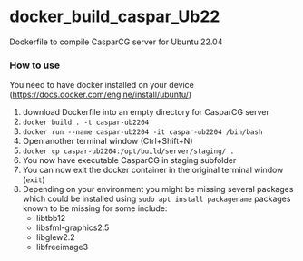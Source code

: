 # docker_build_caspar_Ub22
Dockerfile to compile CasparCG server for Ubuntu 22.04
### How to use
You need to have docker installed on your device (https://docs.docker.com/engine/install/ubuntu/)
1. download Dockerfile into an empty directory for CasparCG server
2. `docker build . -t caspar-ub2204`
3. `docker run --name caspar-ub2204 -it caspar-ub2204 /bin/bash`
4. Open another terminal window (Ctrl+Shift+N)
5. `docker cp caspar-ub2204:/opt/build/server/staging/ .`
6. You now have executable CasparCG in staging subfolder
7. You can now exit the docker container in the original terminal window (`exit`)
8. Depending on your environment you might be missing several packages which could be installed using `sudo apt install packagename` packages known to be missing for some include:
    - libtbb12
    - libsfml-graphics2.5
    - libglew2.2
    - libfreeimage3
